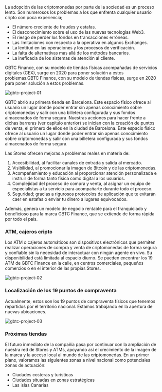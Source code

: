 La adopción de las criptomonedas por parte de la sociedad es un proceso lento. Son numerosos los problemas a los que enfrenta cualquier usuario cripto con poca experiencia;

- El número creciente de fraudes y estafas.
- El desconocimiento sobre el uso de las nuevas tecnologías Web3.
- El riesgo de perder los fondos en transacciones erróneas.
- Las limitaciones con respecto a la operativa en algunos Exchanges.
- La lentitud en las operaciones y los procesos de verificación.
- La falta de alternativas mas allá de los métodos bancarios.
- La ineficacia de los sistemas de atención al cliente.

GBTC Finance, con su modelo de tiendas físicas acompañadas de servicios digitales (CEX), surge en 2020 para poner solución a estos problemas.GBTC Finance, con su modelo de tiendas físicas, surge en 2020 para poner solución a estos problemas.

![gbtc-project-01](https://d1ddeojt5lrj1t.cloudfront.net/launchpads/gbtc/gbtc-project-01.png)

GBTC abrió su primera tienda en Barcelona. Este espacio físico ofrece al usuario un lugar donde poder entrar sin apenas conocimiento sobre criptomonedas y salir con una billetera configurada y sus fondos almacenados de forma segura. Nuestras acciones para hacer frente a dichas barreras (ver capítulo anterior) se inician con la creación de puntos de venta, el primero de ellos en la ciudad de Barcelona. Este espacio físico ofrece al usuario un lugar donde poder entrar sin apenas conocimiento sobre criptomonedas y salir con una billetera configurada y sus fondos almacenados de forma segura.

Las Stores ofrecen mejoras a problemas reales en materia de:

1. Accesibilidad, al facilitar canales de entrada y salida al mercado.
2. Visibilidad, al promocionar la imagen de Bitcoin y de las criptomonedas.
3. Acompañamiento y educación al proporcionar atención personalizada e instruir de forma tanto física como digital a los usuarios.
4. Complejidad del proceso de compra y venta, al asignar un equipo de especialistas a tu servicio para acompañarte durante todo el proceso.
5. Seguridad; gracias a rigurosos protocolos de aplicación que te evitarán caer en estafas o enviar tu dinero a lugares equivocados.

Además, genera un modelo de negocio rentable para el franquiciado y beneficioso para la marca GBTC Finance, que se extiende de forma rápida por todo el país.

### ATM, cajeros cripto

Los ATM o cajeros automáticos son dispositivos electrónicos que permiten realizar operaciones de compra y venta de criptomonedas de forma segura y confiable sin la necesidad de interactuar con ningún agente en vivo. Su disponibilidad está limitada al espacio diurno.
Se pueden encontrar los 19 ATM de GBTC Finance en la calle, en centros comerciales, pequeños comercios o en el interior de las propias Stores.

![gbtc-project-02](https://d1ddeojt5lrj1t.cloudfront.net/launchpads/gbtc/gbtc-project-02.png)

### Localización de los 19 puntos de compraventa

Actualmente, estos son los 19 puntos de compraventa físicos que tenemos repartidos por el territorio nacional. Estamos trabajando en la apertura de nuevas ubicaciones.

![gbtc-project-03](https://d1ddeojt5lrj1t.cloudfront.net/launchpads/gbtc/gbtc-project-03.png)

### Próximas tiendas

El futuro inmediato de la compañía pasa por continuar con la ampliación de nuestra red de Stores y ATMs, apoyando así el crecimiento de la imagen de la marca y la acceso local al mundo de las criptomonedas.
En un primer plano, valoramos las siguientes zonas a nivel nacional como potenciales zonas de actuación:

- Ciudades costeras y turísticas
- Ciudades situadas en zonas estratégicas
- Las islas Canarias
